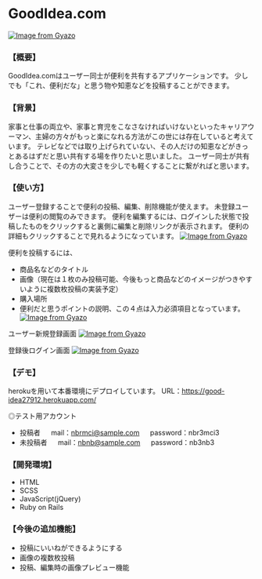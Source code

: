 # GoodIdea.com

[![Image from Gyazo](https://i.gyazo.com/142dd13f7ecadfe378f27a418e1a3b9f.png)](https://gyazo.com/142dd13f7ecadfe378f27a418e1a3b9f)

### 【概要】
GoodIdea.comはユーザー同士が便利を共有するアプリケーションです。
少しでも「これ、便利だな」と思う物や知恵などを投稿することができます。

### 【背景】
家事と仕事の両立や、家事と育児をこなさなければいけないといったキャリアウーマン、主婦の方々がもっと楽になれる方法がこの世には存在していると考えています。
テレビなどでは取り上げられていない、その人だけの知恵などがきっとあるはずだと思い共有する場を作りたいと思いました。
ユーザー同士が共有し合うことで、その方の大変さを少しでも軽くすることに繋がればと思います。

### 【使い方】
ユーザー登録することで便利の投稿、編集、削除機能が使えます。
未登録ユーザーは便利の閲覧のみできます。
便利を編集するには、ログインした状態で投稿したものをクリックすると裏側に編集と削除リンクが表示されます。
便利の詳細もクリックすることで見れるようになっています。
[![Image from Gyazo](https://i.gyazo.com/5bf43241bf96851c3613868330df095c.gif)](https://gyazo.com/5bf43241bf96851c3613868330df095c)

便利を投稿するには、
* 商品名などのタイトル
* 画像（現在は１枚のみ投稿可能、今後もっと商品などのイメージがつきやすいように複数枚投稿の実装予定）
* 購入場所
* 便利だと思うポイントの説明、この４点は入力必須項目となっています。
[![Image from Gyazo](https://i.gyazo.com/e2074751441f12bebddec08515de7b08.png)](https://gyazo.com/e2074751441f12bebddec08515de7b08)

ユーザー新規登録画面
[![Image from Gyazo](https://i.gyazo.com/567b679ddc5c3b82348e94aab14fb580.png)](https://gyazo.com/567b679ddc5c3b82348e94aab14fb580)

登録後ログイン画面
[![Image from Gyazo](https://i.gyazo.com/d70a0f23dc929b383a6f59d9379656dd.png)](https://gyazo.com/d70a0f23dc929b383a6f59d9379656dd)

### 【デモ】
herokuを用いて本番環境にデプロイしています。
URL：https://good-idea27912.herokuapp.com/

◎テスト用アカウント
* 投稿者
　 mail：nbrmci@sample.com
　 password：nbr3mci3
* 未投稿者
　 mail：nbnb@sample.com
　 password：nb3nb3

### 【開発環境】
* HTML
* SCSS
* JavaScript(jQuery)
* Ruby on Rails

### 【今後の追加機能】
* 投稿にいいねができるようにする
* 画像の複数枚投稿
* 投稿、編集時の画像プレビュー機能
